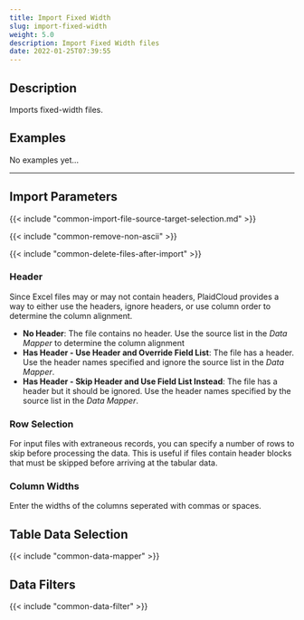 ```yaml
---
title: Import Fixed Width
slug: import-fixed-width
weight: 5.0
description: Import Fixed Width files
date: 2022-01-25T07:39:55
---
```



## Description


Imports fixed-width files.



## Examples


No examples yet…

---

## Import Parameters

{{< include "common-import-file-source-target-selection.md" >}}

{{< include "common-remove-non-ascii" >}}

{{< include "common-delete-files-after-import" >}}

### Header

Since Excel files may or may not contain headers, PlaidCloud provides a way to either use the headers, ignore headers, or use column order to determine the column alignment.
* **No Header**: The file contains no header.  Use the source list in the *Data Mapper* to determine the column alignment
* **Has Header - Use Header and Override Field List**: The file has a header.  Use the header names specified and ignore the source list in the *Data Mapper*.
* **Has Header - Skip Header and Use Field List Instead**: The file has a header but it should be ignored.  Use the header names specified by the source list in the *Data Mapper*.

### Row Selection

For input files with extraneous records, you can specify a number of rows to skip before processing the data.  This is useful if files contain header blocks that must be skipped before arriving at the tabular data.

### Column Widths

Enter the widths of the columns seperated with commas or spaces.

## Table Data Selection

{{< include "common-data-mapper" >}}

## Data Filters

{{< include "common-data-filter" >}}

